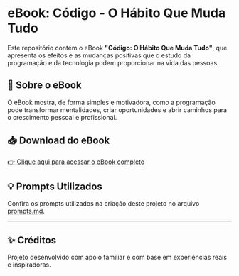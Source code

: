 # eBook: Código - O Hábito Que Muda Tudo

Este repositório contém o eBook **"Código: O Hábito Que Muda Tudo"**, que apresenta os efeitos e as mudanças positivas que o estudo da programação e da tecnologia podem proporcionar na vida das pessoas.

## 📘 Sobre o eBook
O eBook mostra, de forma simples e motivadora, como a programação pode transformar mentalidades, criar oportunidades e abrir caminhos para o crescimento pessoal e profissional.

## 📥 Download do eBook
[👉 Clique aqui para acessar o eBook completo]([ebook.pdf](https://github.com/KaianFreitas/ebook-codigo-que-transforma/blob/main/C%C3%B3digo%20-%20O%20H%C3%A1bito%20Que%20Muda%20Tudo.pdf))

## 💡 Prompts Utilizados
Confira os prompts utilizados na criação deste projeto no arquivo [prompts.md](prompts.md).

---

## ✨ Créditos
Projeto desenvolvido com apoio familiar e com base em experiências reais e inspiradoras.
